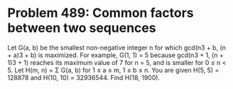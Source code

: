 # Problem 489: Common factors between two sequences
Let G(a, b) be the smallest non-negative integer n for which gcd(n3 + b,
(n + a)3 + b) is maximized. For example, G(1, 1) = 5 because gcd(n3 + 1,
(n + 1)3 + 1) reaches its maximum value of 7 for n = 5, and is smaller
for 0 ≤ n &lt; 5. Let H(m, n) = Σ G(a, b) for 1 ≤ a ≤ m, 1 ≤ b ≤ n. You
are given H(5, 5) = 128878 and H(10, 10) = 32936544. Find H(18, 1900).
